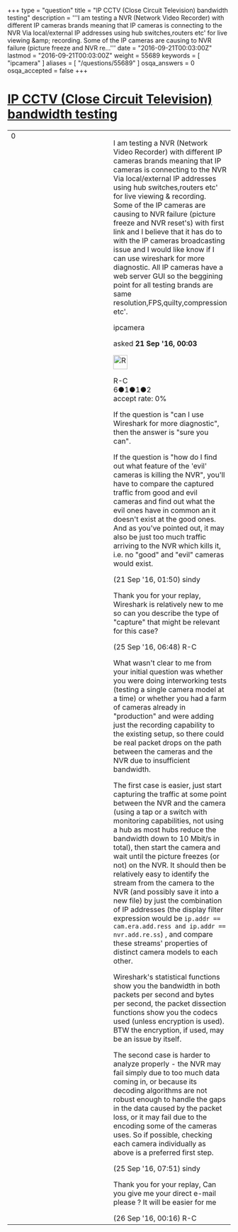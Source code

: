 +++
type = "question"
title = "IP CCTV (Close Circuit Television) bandwidth testing"
description = '''I am testing a NVR (Network Video Recorder) with different IP cameras brands meaning that IP cameras is connecting to the NVR Via local/external IP addresses using hub switches,routers etc&#x27; for live viewing &amp;amp; recording. Some of the IP cameras are causing to NVR failure (picture freeze and NVR re...'''
date = "2016-09-21T00:03:00Z"
lastmod = "2016-09-21T00:03:00Z"
weight = 55689
keywords = [ "ipcamera" ]
aliases = [ "/questions/55689" ]
osqa_answers = 0
osqa_accepted = false
+++

<div class="headNormal">

# [IP CCTV (Close Circuit Television) bandwidth testing](/questions/55689/ip-cctv-close-circuit-television-bandwidth-testing)

</div>

<div id="main-body">

<div id="askform">

<table id="question-table" style="width:100%;"><colgroup><col style="width: 50%" /><col style="width: 50%" /></colgroup><tbody><tr class="odd"><td style="width: 30px; vertical-align: top"><div class="vote-buttons"><div id="post-55689-score" class="post-score" title="current number of votes">0</div><div id="favorite-count" class="favorite-count"></div></div></td><td><div id="item-right"><div class="question-body"><p>I am testing a NVR (Network Video Recorder) with different IP cameras brands meaning that IP cameras is connecting to the NVR Via local/external IP addresses using hub switches,routers etc' for live viewing &amp; recording. Some of the IP cameras are causing to NVR failure (picture freeze and NVR reset's) with first link and I believe that it has do to with the IP cameras broadcasting issue and I would like know if I can use wireshark for more diagnostic. All IP cameras have a web server GUI so the beggining point for all testing brands are same resolution,FPS,quilty,compression etc'.</p></div><div id="question-tags" class="tags-container tags">ipcamera</div><div id="question-controls" class="post-controls"></div><div class="post-update-info-container"><div class="post-update-info post-update-info-user"><p>asked <strong>21 Sep '16, 00:03</strong></p><img src="https://secure.gravatar.com/avatar/2a4b80be21baf95848c964f6dfa09379?s=32&amp;d=identicon&amp;r=g" class="gravatar" width="32" height="32" alt="R-C&#39;s gravatar image" /><p>R-C<br />
<span class="score" title="6 reputation points">6</span><span title="1 badges"><span class="badge1">●</span><span class="badgecount">1</span></span><span title="1 badges"><span class="silver">●</span><span class="badgecount">1</span></span><span title="2 badges"><span class="bronze">●</span><span class="badgecount">2</span></span><br />
<span class="accept_rate" title="Rate of the user&#39;s accepted answers">accept rate:</span> <span title="R-C has no accepted answers">0%</span></p></div></div><div id="comments-container-55689" class="comments-container"><span id="55695"></span><div id="comment-55695" class="comment"><div id="post-55695-score" class="comment-score"></div><div class="comment-text"><p>If the question is "can I use Wireshark for more diagnostic", then the answer is "sure you can".</p><p>If the question is "how do I find out what feature of the 'evil' cameras is killing the NVR", you'll have to compare the captured traffic from good and evil cameras and find out what the evil ones have in common an it doesn't exist at the good ones. And as you've pointed out, it may also be just too much traffic arriving to the NVR which kills it, i.e. no "good" and "evil" cameras would exist.</p></div><div id="comment-55695-info" class="comment-info"><span class="comment-age">(21 Sep '16, 01:50)</span> sindy</div></div><span id="55812"></span><div id="comment-55812" class="comment"><div id="post-55812-score" class="comment-score"></div><div class="comment-text"><p>Thank you for your replay, Wireshark is relatively new to me so can you describe the type of "capture" that might be relevant for this case?</p></div><div id="comment-55812-info" class="comment-info"><span class="comment-age">(25 Sep '16, 06:48)</span> R-C</div></div><span id="55813"></span><div id="comment-55813" class="comment"><div id="post-55813-score" class="comment-score"></div><div class="comment-text"><p>What wasn't clear to me from your initial question was whether you were doing interworking tests (testing a single camera model at a time) or whether you had a farm of cameras already in "production" and were adding just the recording capability to the existing setup, so there could be real packet drops on the path between the cameras and the NVR due to insufficient bandwidth.</p><p>The first case is easier, just start capturing the traffic at some point between the NVR and the camera (using a tap or a switch with monitoring capabilities, not using a hub as most hubs reduce the bandwidth down to 10 Mbit/s in total), then start the camera and wait until the picture freezes (or not) on the NVR. It should then be relatively easy to identify the stream from the camera to the NVR (and possibly save it into a new file) by just the combination of IP addresses (the display filter expression would be <code>ip.addr == cam.era.add.ress and ip.addr == nvr.add.re.ss</code>) , and compare these streams' properties of distinct camera models to each other.</p><p>Wireshark's statistical functions show you the bandwidth in both packets per second and bytes per second, the packet dissection functions show you the codecs used (unless encryption is used). BTW the encryption, if used, may be an issue by itself.</p><p>The second case is harder to analyze properly - the NVR may fail simply due to too much data coming in, or because its decoding algorithms are not robust enough to handle the gaps in the data caused by the packet loss, or it may fail due to the encoding some of the cameras uses. So if possible, checking each camera individually as above is a preferred first step.</p></div><div id="comment-55813-info" class="comment-info"><span class="comment-age">(25 Sep '16, 07:51)</span> sindy</div></div><span id="55820"></span><div id="comment-55820" class="comment"><div id="post-55820-score" class="comment-score"></div><div class="comment-text"><p>Thank you for your replay, Can you give me your direct e-mail please ? It will be easier for me</p></div><div id="comment-55820-info" class="comment-info"><span class="comment-age">(26 Sep '16, 00:16)</span> R-C</div></div></div><div id="comment-tools-55689" class="comment-tools"></div><div class="clear"></div><div id="comment-55689-form-container" class="comment-form-container"></div><div class="clear"></div></div></td></tr></tbody></table>

</div>

</div>

